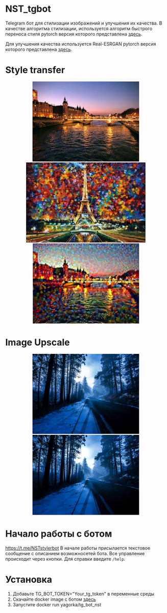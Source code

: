 # NST_tgbot

Telegram бот для стилизации изображений и улучшения их качества.
В качестве алгоритма стилизации, используется алгоритм быстрого переноса стиля 
pytorch версия которого представлена [здесь](https://github.com/leongatys/PytorchNeuralStyleTransfer).

Для улучшения качества используется Real-ESRGAN pytorch версия которого представлена [здесь](https://github.com/ai-forever/Real-ESRGAN).

# Style transfer

<p align = 'center'>
<img src = 'Images/ParisSunset.jpg' height = '250px'>
<img src = 'Styles/6355687451.jpg' height = '250px'>
<img src = 'Results/photo_2023-07-09_11-28-19.jpg' height = '250px'>
</p>

# Image Upscale

<p align = 'center'>
<img src = 'Images/derevya-les-doroga-obochina.jpg' height = '250px'>
<img src = 'Results/photo_2023-07-09_19-55-20.jpg' height = '250px'>
</p>

# Начало работы с ботом 
https://t.me/NSTstylerbot
В начале работы присылается текстовое сообщение с описанием возможносетей бота.
Все управление происходит через кнопки. Для справки введите `/help`.

# Установка 
1) Добавьте TG_BOT_TOKEN="Your_tg_token" в переменные среды
2) Скачайте docker image с ботом [здесь](https://hub.docker.com/r/yagorka/tg_bot_nst)
3) Запустите docker run yagorka/tg_bot_nst

